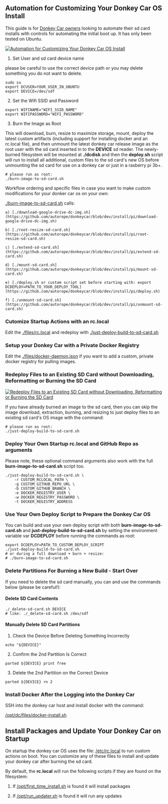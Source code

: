 ## Automation for Customizing Your Donkey Car OS Install

This guide is for [Donkey Car owners](https://www.donkeycar.com/) looking to automate their sd card installs with controls for automating the initial boot up. It has only been tested on Ubuntu.

[![Automation for Customizing Your Donkey Car OS Install](https://asciinema.org/a/249687.svg)](https://asciinema.org/a/249687?autoplay=1)

1. Set User and sd card device name

please be careful to use the correct device path or you may delete something you do not want to delete.

```
sudo su
export DCUSER=YOUR_USER_IN_UBUNTU
export DEVICE=/dev/sdf
```

2. Set the Wifi SSID and Password

```
export WIFINAME="WIFI_SSID_NAME"
export WIFIPASSWORD="WIFI_PASSWORD"
```

3. Burn the Image as Root

This will download, burn, resize to maximize storage, mount, deploy the latest custom artifacts (including support for installing docker and an rc.local file), and then unmount the latest donkey car release image as the root user with the sd card inserted in to the **DEVICE** sd reader. The newly-burned filesystem will be mounted at **./dcdisk** and then the **deploy.sh** script will run to install all additional, custom files to the sd card's new OS before unmounting the sd card for use on a donkey car or just in a rasberry pi 3b+.

```
# please run as root:
./burn-image-to-sd-card.sh
```

Workflow ordering and specific files in case you want to make custom modifications for your donker car os on your own:

[./burn-image-to-sd-card.sh](https://github.com/autorope/donkeycar/blob/dev/install/pi/burn-image-to-sd-card.sh) calls:

    a) [./download-google-drive-dc-img.sh](https://github.com/autorope/donkeycar/blob/dev/install/pi/download-google-drive-dc-img.sh)

    b) [./root-resize-sd-card.sh](https://github.com/autorope/donkeycar/blob/dev/install/pi/root-resize-sd-card.sh)

    c) [./extend-sd-card.sh](https://github.com/autorope/donkeycar/blob/dev/install/pi/extend-sd-card.sh)

    d) [./mount-sd-card.sh](https://github.com/autorope/donkeycar/blob/dev/install/pi/mount-sd-card.sh)

    e) [./deploy.sh or custom script set before starting with: export DCDEPLOY=PATH_TO_YOUR_DEPLOY_TOOL](https://github.com/autorope/donkeycar/blob/dev/install/pi/deploy.sh)

    f) [./unmount-sd-card.sh](https://github.com/autorope/donkeycar/blob/dev/install/pi/unmount-sd-card.sh)

### Cutomize Startup Actions with an rc.local

Edit the [./files/rc.local](https://github.com/autorope/donkeycar/blob/dev/install/pi/files/rc.local) and redeploy with [./just-deploy-build-to-sd-card.sh](https://github.com/autorope/donkeycar/blob/dev/install/pi/just-deploy-build-to-sd-card.sh)

### Setup your Donkey Car with a Private Docker Registry

Edit the [./files/docker-daemon.json](https://github.com/autorope/donkeycar/blob/dev/install/pi/files/docker-daemon.json) if you want to add a custom, private docker registry for pulling images.

### Redeploy Files to an Existing SD Card without Downloading, Reformatting or Burning the SD Card

[![Redeploy Files to an Existing SD Card without Downloading, Reformatting or Burning the SD Card](https://asciinema.org/a/249682.svg)](https://asciinema.org/a/249682?autoplay=1)

If you have already burned an image to the sd card, then you can skip the image download, extraction, burning, and resizing to just deploy files to an existing sd card's OS image with the command:

```
# please run as root:
./just-deploy-build-to-sd-card.sh
```

### Deploy Your Own Startup rc.local and GitHub Repo as arguments

Please note, these optional command arguments also work with the full **burn-image-to-sd-card.sh** script too.

```
./just-deploy-build-to-sd-card.sh \
    -r CUSTOM_RCLOCAL_PATH \
    -g CUSTOM_GITHUB_REPO_URL \
    -b CUSTOM_GITHUB_BRANCH \
    -e DOCKER_REGISTRY_USER \
    -w DOCKER_REGISTRY_PASSWORD \
    -t DOCKER_REGISTRY_ADDRESS
```

### Use Your Own Deploy Script to Prepare the Donkey Car OS

You can build and use your own deploy script with both **burn-image-to-sd-card.sh** and **just-deploy-build-to-sd-card.sh** by setting the environment variable var **DCDEPLOY** before running the commands as root:

```
export DCDEPLOY=PATH_TO_CUSTOM_DEPLOY_SCRIPT
./just-deploy-build-to-sd-card.sh
# or during a full download + burn + resize:
# ./burn-image-to-sd-card.sh
```

### Delete Partitions For Burning a New Build - Start Over

If you need to delete the sd card manually, you can and use the commands below (please be careful!):

#### Delete SD Card Contents

```
./_delete-sd-card.sh DEVICE
# like: ./_delete-sd-card.sh /dev/sdf
```

#### Manually Delete SD Card Partitions

1. Check the Device Before Deleting Something Incorrectly

```
echo "${DEVICE}"
```

2.  Confirm the 2nd Partition Is Correct

```
parted ${DEVICE} print free
```

3.  Delete the 2nd Partition on the Correct Device

```
parted ${DEVICE} rn 2
```

### Install Docker After the Logging into the Donkey Car

SSH into the donkey car host and install docker with the command:

[/opt/dc/files/docker-install.sh](https://github.com/autorope/donkeycar/blob/dev/install/pi/files/docker-install.sh)

## Install Packages and Update Your Donkey Car on Startup

On startup the donkey car OS uses the file: [/etc/rc.local](https://github.com/autorope/donkeycar/blob/dev/install/pi/files/rc.local) to run custom actions on boot. You can customize any of these files to install and update your donkey car after burning the sd card.

By default, the **rc.local** will run the following scripts if they are found on the filesystem:

1. If [/opt/first_time_install.sh](https://github.com/autorope/donkeycar/blob/dev/install/pi/files/first_time_install.sh) is found it will install packages

2. If [/opt/run_updater.sh](https://github.com/autorope/donkeycar/blob/dev/install/pi/files/run_updater.sh) is found it will run any updates
